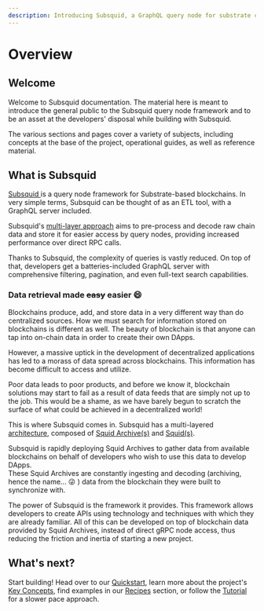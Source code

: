 ```yaml
---
description: Introducing Subsquid, a GraphQL query node for substrate chains.
---
```


# Overview

## Welcome

Welcome to Subsquid documentation. The material here is meant to introduce the general public to the Subsquid query node framework and to be an asset at the developers' disposal while building with Subsquid.

The various sections and pages cover a variety of subjects, including concepts at the base of the project, operational guides, as well as reference material.

## What is Subsquid

[Subsquid ](https://subsquid.io)is a query node framework for Substrate-based blockchains. In very simple terms, Subsquid can be thought of as an ETL tool, with a GraphQL server included.

Subsquid's [multi-layer approach](key-concepts/architecture.md) aims to pre-process and decode raw chain data and store it for easier access by query nodes, providing increased performance over direct RPC calls.

Thanks to Subsquid, the complexity of queries is vastly reduced. On top of that, developers get a batteries-included GraphQL server with comprehensive filtering, pagination, and even full-text search capabilities.

### Data retrieval made ~~easy~~ easier :smile:

Blockchains produce, add, and store data in a very different way than do centralized sources. How we must search for information stored on blockchains is different as well. The beauty of blockchain is that anyone can tap into on-chain data in order to create their own DApps.&#x20;

However, a massive uptick in the development of decentralized applications has led to a morass of data spread across blockchains. This information has become difficult to access and utilize.&#x20;

Poor data leads to poor products, and before we know it, blockchain solutions may start to fail as a result of data feeds that are simply not up to the job. This would be a shame, as we have barely begun to scratch the surface of what could be achieved in a decentralized world!

This is where Subsquid comes in. Subsquid has a multi-layered [architecture](key-concepts/architecture.md), composed of [Squid Archive(s)](key-concepts/architecture.md#squid-archive) and [Squid(s)](key-concepts/architecture.md#squid).

Subsquid is rapidly deploying Squid Archives to gather data from available blockchains on behalf of developers who wish to use this data to develop DApps.\
These Squid Archives are constantly ingesting and decoding (archiving, hence the name... 😜 ) data from the blockchain they were built to synchronize with.

The power of Subsquid is the framework it provides. This framework allows developers to create APIs using technology and techniques with which they are already familiar. All of this can be developed on top of blockchain data provided by Squid Archives, instead of direct gRPC node access, thus reducing the friction and inertia of starting a new project.

## What's next?

Start building! Head over to our [Quickstart](quickstart.md), learn more about the project's [Key Concepts](key-concepts/), find examples in our [Recipes](recipes/) section, or follow the [Tutorial](tutorial/) for a slower pace approach.
